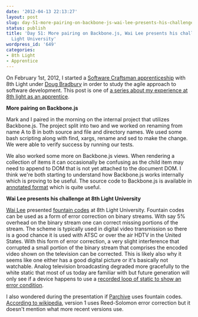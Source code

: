 ```yaml
---
date: '2012-04-13 22:13:27'
layout: post
slug: day-51-more-pairing-on-backbone-js-wai-lee-presents-his-challenge-at-8th-light-university
status: publish
title: 'Day 51: More pairing on Backbone.js, Wai Lee presents his challenge at 8th
  Light University'
wordpress_id: '649'
categories:
- 8th Light
- Apprentice
---
```


On February 1st, 2012, I started a [Software Craftsman apprenticeship](http://www.8thlight.com/apprenticeship) with 8th Light under [Doug Bradbury](http://www.8thlight.com/our-team/doug-bradbury) in order to study the agile approach to software development. This post is one of [a series about my experience at 8th light as an apprentice](http://blog.cymen.org/category/8th-light/apprentice/).



**More pairing on Backbone.js**

Mark and I paired in the morning on the internal project that utilizes Backbone.js. The project split into two and we worked on renaming from name A to B in both source and file and directory names. We used some bash scripting along with find, xargs, rename and sed to make the change. We were able to verify success by running our tests.

We also worked some more on Backbone.js views. When rendering a collection of items it can occasionally be confusing as the child item may need to append to DOM that is not yet attached to the document DOM. I think we're both starting to understand how Backbone.js works internally which is proving to be useful. The source code to Backbone.js is available in [annotated format](http://documentcloud.github.com/backbone/docs/backbone.html) which is quite useful.

**Wai Lee presents his challenge at 8th Light University**

[Wai Lee](http://wailee-apprentice.blogspot.com/) presented [fountain codes](http://en.wikipedia.org/wiki/Fountain_code) at 8th Light University. Fountain codes can be used as a form of error correction on binary streams. With say 5% overhead on the binary stream one can correct missing portions of the stream. The scheme is typically used in digital video transmission so there is a good chance it is used with ATSC or over the air HDTV in the United States. With this form of error correction, a very slight interference that corrupted a small portion of the binary stream that comprises the encoded video shown on the television can be corrected. This is likely also why it seems like one either has a good digital picture or it's basically not watchable. Analog television broadcasting degraded more gracefully to the white static that most of us today are familiar with but future generation will only see if a device happens to use a [recorded loop of static to show an error condition](http://recroomhq.com/downloads/2010/04/14/tv-static-freebie.html).

I also wondered during the presentation if [Parchive](http://en.wikipedia.org/wiki/Parchive) uses fountain codes. [According to wikipedia](http://en.wikipedia.org/wiki/Parchive), version 1 uses Reed-Solomon error correction but it doesn't mention what more recent versions use.
